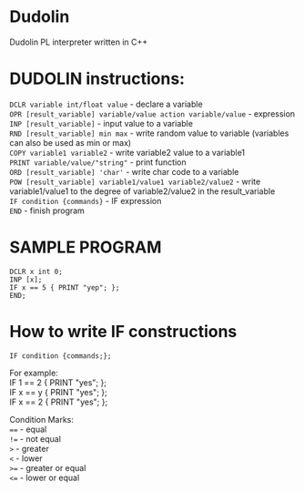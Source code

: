 # Dudolin
Dudolin PL interpreter written in C++

# DUDOLIN instructions:
`DCLR variable int/float value` - declare a variable<br />
`OPR [result_variable] variable/value action variable/value` - expression<br />
`INP [result_variable]` - input value to a variable<br />
`RND [result_variable] min max` - write random value to variable (variables can also be used as min or max)<br />
`COPY variable1 variable2` - write variable2 value to a variable1<br />
`PRINT variable/value/"string"` - print function<br />
`ORD [result_variable] 'char'` - write char code to a variable<br />
`POW [result_variable] variable1/value1 variable2/value2` - write variable1/value1 to the degree of variable2/value2 in the result_variable<br />
`IF condition {commands}` - IF expression<br />
`END` - finish program<br />

# SAMPLE PROGRAM

`DCLR x int 0;`<br />
`INP [x];`<br />
`IF x == 5 { PRINT "yep"; };`<br />
`END;`<br />

# How to write IF constructions

`IF condition {commands;};`<br />

For example:<br />
IF 1 == 2 { PRINT "yes"; };<br />
IF x == y { PRINT "yes"; };<br />
IF x == 2 { PRINT "yes"; };<br />

Condition Marks:<br />
`==` - equal<br />
`!=` - not equal<br />
`>` - greater<br />
`<` - lower<br />
`>=` - greater or equal<br />
`<=` - lower or equal<br />
